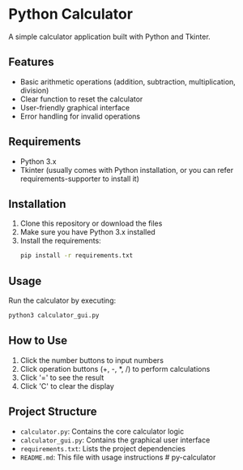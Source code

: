 # Python Calculator

A simple calculator application built with Python and Tkinter.

## Features

- Basic arithmetic operations (addition, subtraction, multiplication, division)
- Clear function to reset the calculator
- User-friendly graphical interface
- Error handling for invalid operations

## Requirements

- Python 3.x
- Tkinter (usually comes with Python installation, or you can refer requirements-supporter to install it)

## Installation

1. Clone this repository or download the files
2. Make sure you have Python 3.x installed
3. Install the requirements:
   ```bash
   pip install -r requirements.txt
   ```

## Usage

Run the calculator by executing:
```bash
python3 calculator_gui.py
```

## How to Use

1. Click the number buttons to input numbers
2. Click operation buttons (+, -, *, /) to perform calculations
3. Click '=' to see the result
4. Click 'C' to clear the display

## Project Structure

- `calculator.py`: Contains the core calculator logic
- `calculator_gui.py`: Contains the graphical user interface
- `requirements.txt`: Lists the project dependencies
- `README.md`: This file with usage instructions # py-calculator

